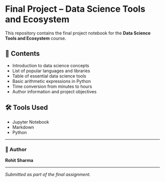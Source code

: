 # Final Project – Data Science Tools and Ecosystem

This repository contains the final project notebook for the **Data Science Tools and Ecosystem** course.

## 📒 Contents
- Introduction to data science concepts
- List of popular languages and libraries
- Table of essential data science tools
- Basic arithmetic expressions in Python
- Time conversion from minutes to hours
- Author information and project objectives

## 🛠 Tools Used
- Jupyter Notebook
- Markdown
- Python
---

### 👤 Author
**Rohit Sharma**

---

*Submitted as part of the final assignment.*
